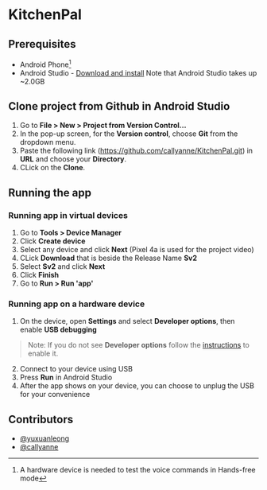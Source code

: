 # KitchenPal

## Prerequisites
* Android Phone[^1]
* Android Studio - [Download and install](https://www.google.com/aclk?sa=l&ai=DChcSEwjziL-phM74AhXKfSsKHYmCBP8YABAAGgJzZg&sig=AOD64_1dzA6n6U6xIgEgkz3HSsRO-Y863w&q&adurl&ved=2ahUKEwjPkLiphM74AhVZ4jgGHd_NBgAQ0Qx6BAgCEAE) Note that Android Studio takes up ~2.0GB

## Clone project from Github in Android Studio
1. Go to **File > New > Project from Version Control...**
2. In the pop-up screen, for the **Version control**, choose **Git** from the dropdown menu.
3. Paste the following link (https://github.com/callyanne/KitchenPal.git) in **URL** and choose your **Directory**.
4. CLick on the **Clone**.

## Running the app
### Running app in virtual devices
1. Go to **Tools > Device Manager**
2. Click **Create device**
3. Select any device and click **Next** (Pixel 4a is used for the project video)
4. CLick **Download** that is beside the Release Name **Sv2**
5. Select **Sv2** and click **Next**
5. Click **Finish**
6. Go to **Run > Run 'app'**

### Running app on a hardware device
1. On the device, open **Settings** and select **Developer options**, then enable **USB debugging**
>Note: If you do not see **Developer options** follow the [instructions](https://developer.android.com/studio/debug/dev-options) to enable it.
2. Connect to your device using USB
3. Press **Run** in Android Studio
4. After the app shows on your device, you can choose to unplug the USB for your convenience

[^1]: A hardware device is needed to test the voice commands in Hands-free mode

## **Contributors**
- [@yuxuanleong](https://github.com/yuxuanleong)
- [@callyanne](https://github.com/callyanne)
